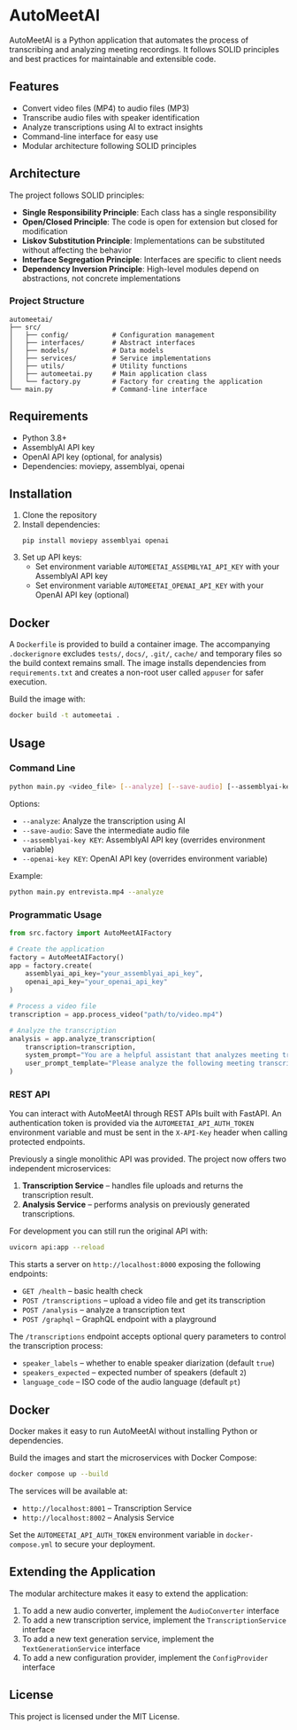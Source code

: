 # AutoMeetAI

AutoMeetAI is a Python application that automates the process of transcribing and analyzing meeting recordings. It follows SOLID principles and best practices for maintainable and extensible code.

## Features

- Convert video files (MP4) to audio files (MP3)
- Transcribe audio files with speaker identification
- Analyze transcriptions using AI to extract insights
- Command-line interface for easy use
- Modular architecture following SOLID principles

## Architecture

The project follows SOLID principles:

- **Single Responsibility Principle**: Each class has a single responsibility
- **Open/Closed Principle**: The code is open for extension but closed for modification
- **Liskov Substitution Principle**: Implementations can be substituted without affecting the behavior
- **Interface Segregation Principle**: Interfaces are specific to client needs
- **Dependency Inversion Principle**: High-level modules depend on abstractions, not concrete implementations

### Project Structure

```
automeetai/
├── src/
│   ├── config/           # Configuration management
│   ├── interfaces/       # Abstract interfaces
│   ├── models/           # Data models
│   ├── services/         # Service implementations
│   ├── utils/            # Utility functions
│   ├── automeetai.py     # Main application class
│   └── factory.py        # Factory for creating the application
└── main.py               # Command-line interface
```

## Requirements

- Python 3.8+
- AssemblyAI API key
- OpenAI API key (optional, for analysis)
- Dependencies: moviepy, assemblyai, openai

## Installation

1. Clone the repository
2. Install dependencies:
   ```
   pip install moviepy assemblyai openai
   ```
3. Set up API keys:
   - Set environment variable `AUTOMEETAI_ASSEMBLYAI_API_KEY` with your AssemblyAI API key
   - Set environment variable `AUTOMEETAI_OPENAI_API_KEY` with your OpenAI API key (optional)

## Docker

A `Dockerfile` is provided to build a container image. The accompanying
`.dockerignore` excludes `tests/`, `docs/`, `.git/`, `cache/` and temporary
files so the build context remains small. The image installs dependencies from
`requirements.txt` and creates a non-root user called `appuser` for safer
execution.

Build the image with:

```bash
docker build -t automeetai .
```

## Usage

### Command Line

```bash
python main.py <video_file> [--analyze] [--save-audio] [--assemblyai-key KEY] [--openai-key KEY]
```

Options:
- `--analyze`: Analyze the transcription using AI
- `--save-audio`: Save the intermediate audio file
- `--assemblyai-key KEY`: AssemblyAI API key (overrides environment variable)
- `--openai-key KEY`: OpenAI API key (overrides environment variable)

Example:
```bash
python main.py entrevista.mp4 --analyze
```

### Programmatic Usage

```python
from src.factory import AutoMeetAIFactory

# Create the application
factory = AutoMeetAIFactory()
app = factory.create(
    assemblyai_api_key="your_assemblyai_api_key",
    openai_api_key="your_openai_api_key"
)

# Process a video file
transcription = app.process_video("path/to/video.mp4")

# Analyze the transcription
analysis = app.analyze_transcription(
    transcription=transcription,
    system_prompt="You are a helpful assistant that analyzes meeting transcriptions.",
    user_prompt_template="Please analyze the following meeting transcription:\n\n{transcription}"
)
```

### REST API

You can interact with AutoMeetAI through REST APIs built with FastAPI. An
authentication token is provided via the
`AUTOMEETAI_API_AUTH_TOKEN` environment variable and must be sent in the
`X-API-Key` header when calling protected endpoints.

Previously a single monolithic API was provided. The project now offers two
independent microservices:

1. **Transcription Service** – handles file uploads and returns the
   transcription result.
2. **Analysis Service** – performs analysis on previously generated
   transcriptions.

For development you can still run the original API with:

```bash
uvicorn api:app --reload
```

This starts a server on `http://localhost:8000` exposing the following
endpoints:

- `GET /health` – basic health check
- `POST /transcriptions` – upload a video file and get its transcription
- `POST /analysis` – analyze a transcription text
- `POST /graphql` – GraphQL endpoint with a playground


The `/transcriptions` endpoint accepts optional query parameters to control the
transcription process:

- `speaker_labels` – whether to enable speaker diarization (default `true`)
- `speakers_expected` – expected number of speakers (default `2`)
- `language_code` – ISO code of the audio language (default `pt`)

## Docker

Docker makes it easy to run AutoMeetAI without installing Python or dependencies.

Build the images and start the microservices with Docker Compose:

```bash
docker compose up --build
```

The services will be available at:

- `http://localhost:8001` – Transcription Service
- `http://localhost:8002` – Analysis Service

Set the `AUTOMEETAI_API_AUTH_TOKEN` environment variable in `docker-compose.yml` to secure your deployment.


## Extending the Application

The modular architecture makes it easy to extend the application:

1. To add a new audio converter, implement the `AudioConverter` interface
2. To add a new transcription service, implement the `TranscriptionService` interface
3. To add a new text generation service, implement the `TextGenerationService` interface
4. To add a new configuration provider, implement the `ConfigProvider` interface

## License

This project is licensed under the MIT License.
